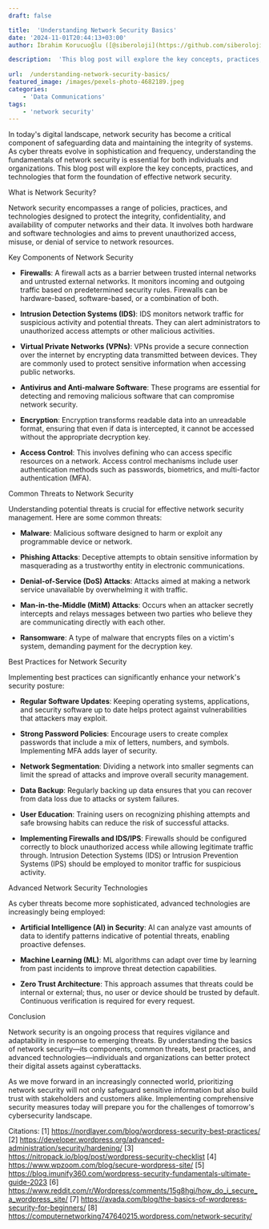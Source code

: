 ```yaml
---
draft: false

title:  'Understanding Network Security Basics'
date: '2024-11-01T20:44:13+03:00'
author: İbrahim Korucuoğlu ([@siberoloji](https://github.com/siberoloji))

description:  'This blog post will explore the key concepts, practices, and technologies that form the foundation of effective network security.' 
 
url:  /understanding-network-security-basics/
featured_image: /images/pexels-photo-4682189.jpeg
categories:
    - 'Data Communications'
tags:
    - 'network security'
---
```



In today's digital landscape, network security has become a critical component of safeguarding data and maintaining the integrity of systems. As cyber threats evolve in sophistication and frequency, understanding the fundamentals of network security is essential for both individuals and organizations. This blog post will explore the key concepts, practices, and technologies that form the foundation of effective network security.



What is Network Security?



Network security encompasses a range of policies, practices, and technologies designed to protect the integrity, confidentiality, and availability of computer networks and their data. It involves both hardware and software technologies and aims to prevent unauthorized access, misuse, or denial of service to network resources.



Key Components of Network Security


* **Firewalls**: A firewall acts as a barrier between trusted internal networks and untrusted external networks. It monitors incoming and outgoing traffic based on predetermined security rules. Firewalls can be hardware-based, software-based, or a combination of both.

* **Intrusion Detection Systems (IDS)**: IDS monitors network traffic for suspicious activity and potential threats. They can alert administrators to unauthorized access attempts or other malicious activities.

* **Virtual Private Networks (VPNs)**: VPNs provide a secure connection over the internet by encrypting data transmitted between devices. They are commonly used to protect sensitive information when accessing public networks.

* **Antivirus and Anti-malware Software**: These programs are essential for detecting and removing malicious software that can compromise network security.

* **Encryption**: Encryption transforms readable data into an unreadable format, ensuring that even if data is intercepted, it cannot be accessed without the appropriate decryption key.

* **Access Control**: This involves defining who can access specific resources on a network. Access control mechanisms include user authentication methods such as passwords, biometrics, and multi-factor authentication (MFA).




Common Threats to Network Security



Understanding potential threats is crucial for effective network security management. Here are some common threats:


* **Malware**: Malicious software designed to harm or exploit any programmable device or network.

* **Phishing Attacks**: Deceptive attempts to obtain sensitive information by masquerading as a trustworthy entity in electronic communications.

* **Denial-of-Service (DoS) Attacks**: Attacks aimed at making a network service unavailable by overwhelming it with traffic.

* **Man-in-the-Middle (MitM) Attacks**: Occurs when an attacker secretly intercepts and relays messages between two parties who believe they are communicating directly with each other.

* **Ransomware**: A type of malware that encrypts files on a victim's system, demanding payment for the decryption key.




Best Practices for Network Security



Implementing best practices can significantly enhance your network's security posture:


* **Regular Software Updates**: Keeping operating systems, applications, and security software up to date helps protect against vulnerabilities that attackers may exploit.

* **Strong Password Policies**: Encourage users to create complex passwords that include a mix of letters, numbers, and symbols. Implementing MFA adds layer of security.

* **Network Segmentation**: Dividing a network into smaller segments can limit the spread of attacks and improve overall security management.

* **Data Backup**: Regularly backing up data ensures that you can recover from data loss due to attacks or system failures.

* **User Education**: Training users on recognizing phishing attempts and safe browsing habits can reduce the risk of successful attacks.

* **Implementing Firewalls and IDS/IPS**: Firewalls should be configured correctly to block unauthorized access while allowing legitimate traffic through. Intrusion Detection Systems (IDS) or Intrusion Prevention Systems (IPS) should be employed to monitor traffic for suspicious activity.




Advanced Network Security Technologies



As cyber threats become more sophisticated, advanced technologies are increasingly being employed:


* **Artificial Intelligence (AI) in Security**: AI can analyze vast amounts of data to identify patterns indicative of potential threats, enabling proactive defenses.

* **Machine Learning (ML)**: ML algorithms can adapt over time by learning from past incidents to improve threat detection capabilities.

* **Zero Trust Architecture**: This approach assumes that threats could be internal or external; thus, no user or device should be trusted by default. Continuous verification is required for every request.




Conclusion



Network security is an ongoing process that requires vigilance and adaptability in response to emerging threats. By understanding the basics of network security—its components, common threats, best practices, and advanced technologies—individuals and organizations can better protect their digital assets against cyberattacks.



As we move forward in an increasingly connected world, prioritizing network security will not only safeguard sensitive information but also build trust with stakeholders and customers alike. Implementing comprehensive security measures today will prepare you for the challenges of tomorrow's cybersecurity landscape.



Citations: [1] <a href="https://nordlayer.com/blog/wordpress-security-best-practices/">https://nordlayer.com/blog/wordpress-security-best-practices/</a> [2] https://developer.wordpress.org/advanced-administration/security/hardening/ [3] https://nitropack.io/blog/post/wordpress-security-checklist [4] https://www.wpzoom.com/blog/secure-wordpress-site/ [5] https://blog.imunify360.com/wordpress-security-fundamentals-ultimate-guide-2023 [6] https://www.reddit.com/r/Wordpress/comments/15g8hgj/how_do_i_secure_a_wordpress_site/ [7] https://avada.com/blog/the-basics-of-wordpress-security-for-beginners/ [8] https://computernetworking747640215.wordpress.com/network-security/
